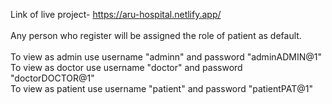 Link of live project- https://aru-hospital.netlify.app/
<br>
<br> Any person who register will be assigned the role of patient as default.
<br><br> To view as admin use username "adminn" and password "adminADMIN@1"
<br> To view as doctor use username "doctor" and password "doctorDOCTOR@1"
<br> To view as patient use username "patient" and password "patientPAT@1"
